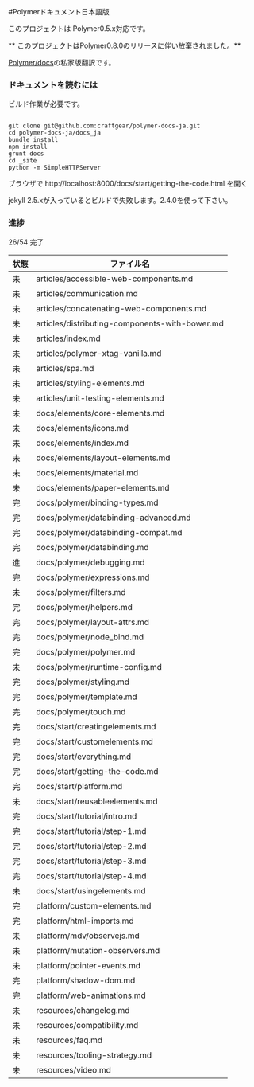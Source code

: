 #Polymerドキュメント日本語版

このプロジェクトは Polymer0.5.x対応です。

** このプロジェクトはPolymer0.8.0のリリースに伴い放棄されました。**

[Polymer/docs](https://github.com/Polymer/docs)の私家版翻訳です。

### ドキュメントを読むには

ビルド作業が必要です。

```

git clone git@github.com:craftgear/polymer-docs-ja.git
cd polymer-docs-ja/docs_ja
bundle install
npm install
grunt docs
cd _site
python -m SimpleHTTPServer

```
ブラウザで http://localhost:8000/docs/start/getting-the-code.html を開く

jekyll 2.5.xが入っているとビルドで失敗します。2.4.0を使って下さい。

### 進捗

26/54 完了

| 状態 | ファイル名 |
|----|--------------------------------------|
| 未 | articles/accessible-web-components.md |
| 未 | articles/communication.md |
| 未 | articles/concatenating-web-components.md |
| 未 | articles/distributing-components-with-bower.md |
| 未 | articles/index.md |
| 未 | articles/polymer-xtag-vanilla.md |
| 未 | articles/spa.md |
| 未 | articles/styling-elements.md |
| 未 | articles/unit-testing-elements.md |
| 未 | docs/elements/core-elements.md |
| 未 | docs/elements/icons.md |
| 未 | docs/elements/index.md |
| 未 | docs/elements/layout-elements.md |
| 未 | docs/elements/material.md |
| 未 | docs/elements/paper-elements.md |
| 完 | docs/polymer/binding-types.md |
| 完 | docs/polymer/databinding-advanced.md |
| 完 | docs/polymer/databinding-compat.md |
| 完 | docs/polymer/databinding.md |
| 進 | docs/polymer/debugging.md |
| 完 | docs/polymer/expressions.md |
| 未 | docs/polymer/filters.md |
| 完 | docs/polymer/helpers.md |
| 完 | docs/polymer/layout-attrs.md |
| 完 | docs/polymer/node_bind.md |
| 完 | docs/polymer/polymer.md |
| 未 | docs/polymer/runtime-config.md |
| 完 | docs/polymer/styling.md |
| 完 | docs/polymer/template.md |
| 完 | docs/polymer/touch.md |
| 完 | docs/start/creatingelements.md |
| 完 | docs/start/customelements.md |
| 完 | docs/start/everything.md |
| 完 | docs/start/getting-the-code.md |
| 完 | docs/start/platform.md |
| 未 | docs/start/reusableelements.md |
| 完 | docs/start/tutorial/intro.md |
| 完 | docs/start/tutorial/step-1.md |
| 完 | docs/start/tutorial/step-2.md |
| 完 | docs/start/tutorial/step-3.md |
| 完 | docs/start/tutorial/step-4.md |
| 未 | docs/start/usingelements.md |
| 完 | platform/custom-elements.md |
| 完 | platform/html-imports.md |
| 未 | platform/mdv/observejs.md |
| 未 | platform/mutation-observers.md |
| 未 | platform/pointer-events.md |
| 完 | platform/shadow-dom.md |
| 完 | platform/web-animations.md |
| 未 | resources/changelog.md |
| 未 | resources/compatibility.md |
| 未 | resources/faq.md |
| 未 | resources/tooling-strategy.md |
| 未 | resources/video.md |
